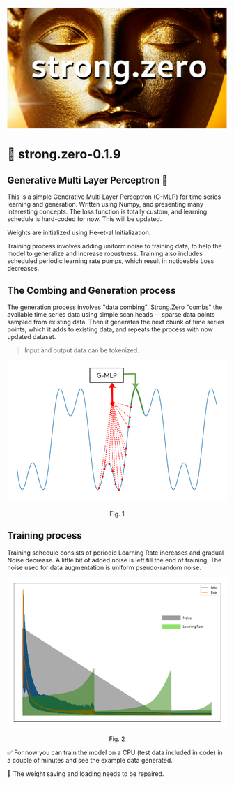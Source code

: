 ![alt text](https://github.com/vertinski/strong-zero/blob/main/images/social_image01.png "strong.zero")
  
# 📎 strong.zero-0.1.9 
## Generative Multi Layer Perceptron 🤖 
  
  
This is a simple Generative Multi Layer Perceptron (G-MLP) for time series learning and generation. Written using Numpy, and presenting many interesting concepts. 
The loss function is totally custom, and learning schedule is hard-coded for now. This will be updated.

Weights are initialized using He-et-al Initialization. 

Training process involves adding uniform noise to training data, to help the model to generalize and increase robustness. Training also includes scheduled periodic learning rate pumps, which result in noticeable Loss decreases. 
  
  
## The Combing and Generation process

The generation process involves "data combing". Strong.Zero "combs" the available time series data using simple scan heads -- sparse data points sampled from existing data. Then it generates the next chunk of time series points, which it adds to existing data, and repeats the process with now updated dataset. 
> Input and output data can be tokenized. 

![alt text](https://github.com/vertinski/strong-zero/blob/main/images/g-mlp_01.png "Fig. 1")
<div align="center">
    Fig. 1
</div>
  
  
## Training process

Training schedule consists of periodic Learning Rate increases and gradual Noise decrease. A little bit of added noise is left till the end of training. The noise used for data augmentation is uniform pseudo-random noise. 

![alt text](https://github.com/vertinski/strong-zero/blob/main/images/training_01.png "Fig. 2")
<div align="center">
    Fig. 2
</div>

✅ For now you can train the model on a CPU (test data included in code) in a couple of minutes and see the example data generated. 

🚫 The weight saving and loading needs to be repaired. 
